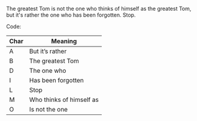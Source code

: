 The greatest Tom is not the one who thinks of himself as the greatest Tom, but it's rather the one who has been forgotten. Stop.


Code:

Char| Meaning
------|------
A| But it’s rather
B| The greatest Tom
D| The one who
I| Has been forgotten
L| Stop
M| Who thinks of himself as
O| Is not the one

